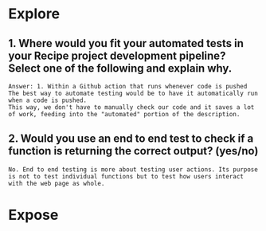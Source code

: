 # Explore
## 1. Where would you fit your automated tests in your Recipe project development pipeline? Select one of the following and explain why.
    Answer: 1. Within a Github action that runs whenever code is pushed
    The best way to automate testing would be to have it automatically run when a code is pushed. 
    This way, we don't have to manually check our code and it saves a lot of work, feeding into the "automated" portion of the description.

## 2. Would you use an end to end test to check if a function is returning the correct output? (yes/no)
    No. End to end testing is more about testing user actions. Its purpose is not to test individual functions but to test how users interact with the web page as whole.

# Expose




